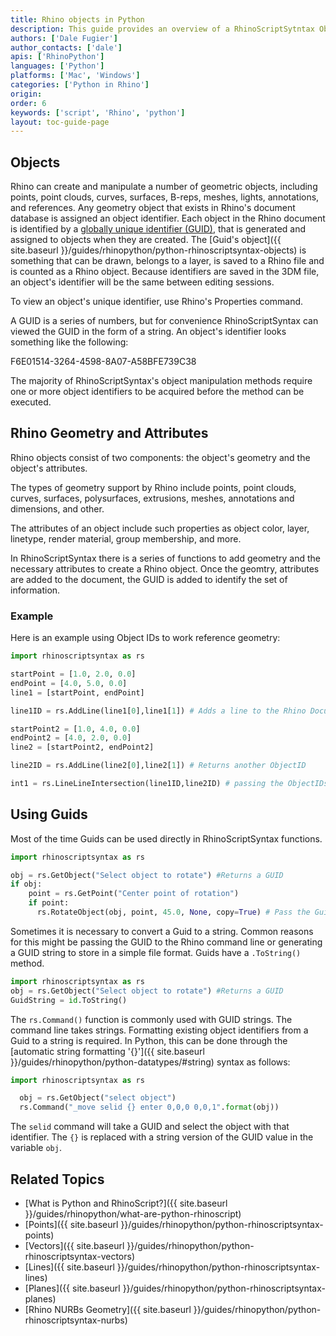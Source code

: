 ```yaml
---
title: Rhino objects in Python
description: This guide provides an overview of a RhinoScriptSytntax Object Geometry in Python.
authors: ['Dale Fugier']
author_contacts: ['dale']
apis: ['RhinoPython']
languages: ['Python']
platforms: ['Mac', 'Windows']
categories: ['Python in Rhino']
origin:
order: 6
keywords: ['script', 'Rhino', 'python']
layout: toc-guide-page
---
```


## Objects

Rhino can create and manipulate a number of geometric objects, including points, point clouds, curves, surfaces, B-reps, meshes, lights, annotations, and references.   Any geometry object that exists in Rhino's document database is assigned an object identifier. Each object in the Rhino document is identified by a [globally unique identifier (GUID)](https://en.wikipedia.org/wiki/Universally_unique_identifier), that is generated and assigned to objects when they are created.  The [Guid's object]({{ site.baseurl }}/guides/rhinopython/python-rhinoscriptsyntax-objects) is something that can be drawn, belongs to a layer, is saved to a Rhino file and is counted as a Rhino object. Because identifiers are saved in the 3DM file, an object's identifier will be the same between editing sessions.

To view an object's unique identifier, use Rhino's Properties command.

A GUID is a series of numbers, but for convenience RhinoScriptSyntax can viewed the GUID in the form of a string.  An object's identifier looks something like the following:

F6E01514-3264-4598-8A07-A58BFE739C38

The majority of RhinoScriptSyntax's object manipulation methods require one or more object identifiers to be acquired before the method can be executed.

## Rhino Geometry and Attributes

Rhino objects consist of two components: the object's geometry and the object's attributes.

The types of geometry support by Rhino include points, point clouds, curves, surfaces, polysurfaces, extrusions, meshes, annotations and dimensions, and other.

The attributes of an object include such properties as object color, layer, linetype, render material, group membership, and more.

In RhinoScriptSyntax there is a series of functions to add geometry and the necessary attributes to create a Rhino object.  Once the geomtry, attributes are added to the document, the GUID is added to identify the set of information. 

### Example

Here is an example using Object IDs to work reference geometry:

```python
import rhinoscriptsyntax as rs

startPoint = [1.0, 2.0, 0.0]
endPoint = [4.0, 5.0, 0.0]
line1 = [startPoint, endPoint]

line1ID = rs.AddLine(line1[0],line1[1]) # Adds a line to the Rhino Document and returns an ObjectID

startPoint2 = [1.0, 4.0, 0.0]
endPoint2 = [4.0, 2.0, 0.0]
line2 = [startPoint2, endPoint2]

line2ID = rs.AddLine(line2[0],line2[1]) # Returns another ObjectID

int1 = rs.LineLineIntersection(line1ID,line2ID) # passing the ObjectIDs to the function.
```

## Using Guids

Most of the time Guids can be used directly in RhinoScriptSyntax functions.

```python
import rhinoscriptsyntax as rs

obj = rs.GetObject("Select object to rotate") #Returns a GUID
if obj:
    point = rs.GetPoint("Center point of rotation")
    if point: 
      rs.RotateObject(obj, point, 45.0, None, copy=True) # Pass the Guid directly into function
```

Sometimes it is necessary to convert a Guid to a string.  Common reasons for this might be passing the GUID to the Rhino command line or generating a GUID string to store in a simple file format. Guids have a `.ToString()` method.

```python
import rhinoscriptsyntax as rs
obj = rs.GetObject("Select object to rotate") #Returns a GUID
GuidString = id.ToString()
```

The `rs.Command()` function is commonly used with GUID strings.  The command line takes strings.  Formatting existing object identifiers from a Guid to a string is required.  In
Python, this can be done through the [automatic string formatting '{}']({{ site.baseurl }}/guides/rhinopython/python-datatypes/#string) syntax as follows:

```python
import rhinoscriptsyntax as rs

  obj = rs.GetObject("select object")
  rs.Command("_move selid {} enter 0,0,0 0,0,1".format(obj))
```
The `selid` command will take a GUID and select the object with that identifier.  The `{}` is replaced with a string version of the GUID value in the variable `obj`.



## Related Topics

- [What is Python and RhinoScript?]({{ site.baseurl }}/guides/rhinopython/what-are-python-rhinoscript)
- [Points]({{ site.baseurl }}/guides/rhinopython/python-rhinoscriptsyntax-points)
- [Vectors]({{ site.baseurl }}/guides/rhinopython/python-rhinoscriptsyntax-vectors)
- [Lines]({{ site.baseurl }}/guides/rhinopython/python-rhinoscriptsyntax-lines)
- [Planes]({{ site.baseurl }}/guides/rhinopython/python-rhinoscriptsyntax-planes)
- [Rhino NURBs Geometry]({{ site.baseurl }}/guides/rhinopython/python-rhinoscriptsyntax-nurbs)
